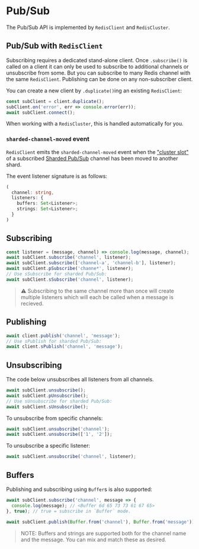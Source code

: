 # Pub/Sub

The Pub/Sub API is implemented by `RedisClient` and `RedisCluster`.

## Pub/Sub with `RedisClient`

Subscribing requires a dedicated stand-alone client.
Once `.subscribe()` is called on a client it can only be used to subscribe to additional channels or unsubscribe from some.
But you can subscribe to many Redis channel with the same `RedisClient`.
Publishing can be done on any non-subscriber client.

You can create a new client by `.duplicate()`ing an existing `RedisClient`:

```typescript
const subClient = client.duplicate();
subClient.on('error', err => console.error(err));
await subClient.connect();
```

When working with a `RedisCluster`, this is handled automatically for you.

### `sharded-channel-moved` event

`RedisClient` emits the `sharded-channel-moved` event when the ["cluster slot"](https://redis.io/docs/reference/cluster-spec/#key-distribution-model) of a subscribed [Sharded Pub/Sub](https://redis.io/docs/manual/pubsub/#sharded-pubsub) channel has been moved to another shard.

The event listener signature is as follows:
```typescript
(
  channel: string,
  listeners: {
    buffers: Set<Listener>;
    strings: Set<Listener>;
  }
)
```

## Subscribing

```javascript
const listener = (message, channel) => console.log(message, channel);
await subClient.subscribe('channel', listener);
await subClient.subscribe(['channel-a', 'channel-b'], listener);
await subClient.pSubscribe('channe*', listener);
// Use sSubscribe for sharded Pub/Sub:
await subClient.sSubscribe('channel', listener);
```

> ⚠️ Subscribing to the same channel more than once will create multiple listeners which will each be called when a message is recieved.

## Publishing

```javascript
await client.publish('channel', 'message');
// Use sPublish for sharded Pub/Sub:
await client.sPublish('channel', 'message');
```

## Unsubscribing

The code below unsubscribes all listeners from all channels.

```javascript
await subClient.unsubscribe();
await subClient.pUnsubscribe();
// Use sUnsubscribe for sharded Pub/Sub:
await subClient.sUnsubscribe();
```

To unsubscribe from specific channels:

```javascript
await subClient.unsubscribe('channel');
await subClient.unsubscribe(['1', '2']);
```

To unsubscribe a specific listener:

```javascript
await subClient.unsubscribe('channel', listener);
```

## Buffers

Publishing and subscribing using `Buffer`s is also supported:

```javascript
await subClient.subscribe('channel', message => {
  console.log(message); // <Buffer 6d 65 73 73 61 67 65>
}, true); // true = subscribe in `Buffer` mode.

await subClient.publish(Buffer.from('channel'), Buffer.from('message'));
```

> NOTE: Buffers and strings are supported both for the channel name and the message. You can mix and match these as desired.

